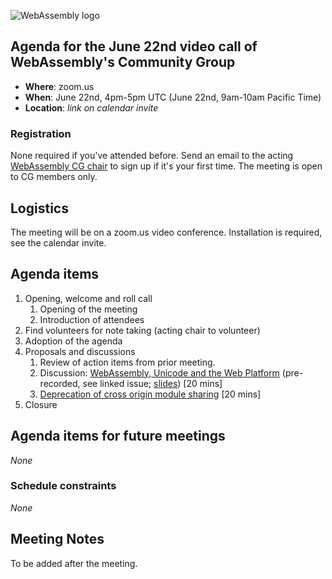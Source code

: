 ![WebAssembly logo](/images/WebAssembly.png)

## Agenda for the June 22nd video call of WebAssembly's Community Group

- **Where**: zoom.us
- **When**: June 22nd, 4pm-5pm UTC (June 22nd, 9am-10am Pacific Time)
- **Location**: *link on calendar invite*

### Registration

None required if you've attended before. Send an email to the acting [WebAssembly CG chair](mailto:webassembly-cg-chair@chromium.org)
to sign up if it's your first time. The meeting is open to CG members only.

## Logistics

The meeting will be on a zoom.us video conference.
Installation is required, see the calendar invite.

## Agenda items

1. Opening, welcome and roll call
    1. Opening of the meeting
    1. Introduction of attendees
1. Find volunteers for note taking (acting chair to volunteer)
1. Adoption of the agenda
1. Proposals and discussions
    1. Review of action items from prior meeting.
    1. Discussion: [WebAssembly, Unicode and the Web Platform](https://github.com/WebAssembly/design/issues/1419) (pre-recorded, see linked issue; [slides](presentations/2021-06-22-wirtz-webassembly-unicode-web-platform.pdf)) [20 mins]
    1. [Deprecation of cross origin module sharing](https://github.com/WebAssembly/spec/issues/1303) [20 mins]
1. Closure

## Agenda items for future meetings

*None*

### Schedule constraints

*None*

## Meeting Notes

To be added after the meeting.
